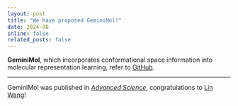 ```yaml
---
layout: post
title: "We have proposed GeminiMol!"
date: 2024-08
inline: false
related_posts: false
---
```


**GeminiMol**, which incorporates conformational space information into molecular representation learning, refer to [GitHub](https://github.com/Wang-Lin-boop/GeminiMol).

---

GeminiMol was published in [*Advanced Science*](https://onlinelibrary.wiley.com/doi/10.1002/advs.202403998), congratulations to [Lin Wang](https://wang-lin-boop.github.io/WangLin/)!
